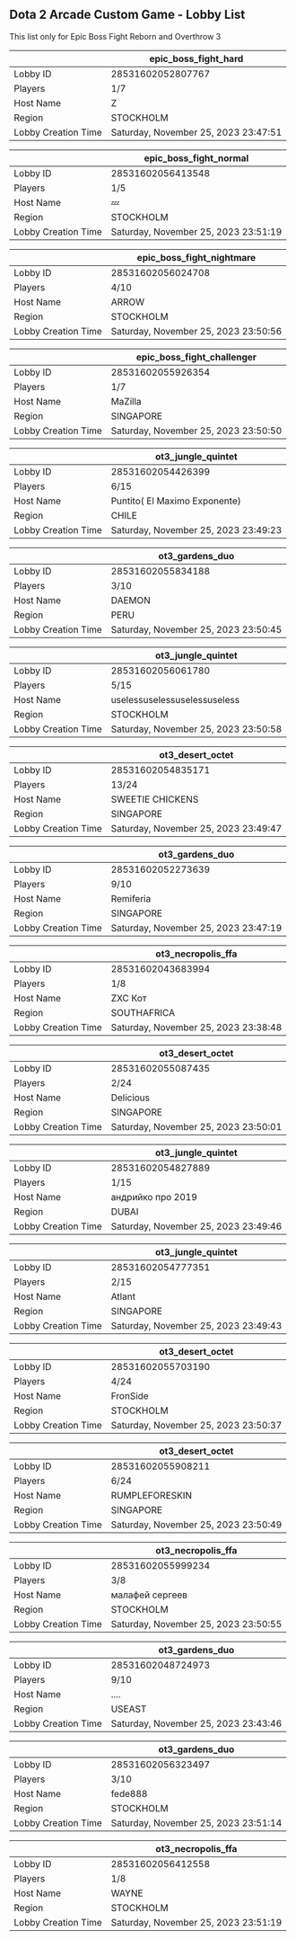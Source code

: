 ## Dota 2 Arcade Custom Game - Lobby List

This list only for Epic Boss Fight Reborn and Overthrow 3

|  | epic_boss_fight_hard |
| ------ | ------ |
| Lobby ID | 28531602052807767 |
| Players | 1/7 |
| Host Name | Z |
| Region | STOCKHOLM |
| Lobby Creation Time | Saturday, November 25, 2023 23:47:51 |


|  | epic_boss_fight_normal |
| ------ | ------ |
| Lobby ID | 28531602056413548 |
| Players | 1/5 |
| Host Name | 💤 |
| Region | STOCKHOLM |
| Lobby Creation Time | Saturday, November 25, 2023 23:51:19 |


|  | epic_boss_fight_nightmare |
| ------ | ------ |
| Lobby ID | 28531602056024708 |
| Players | 4/10 |
| Host Name | ARROW |
| Region | STOCKHOLM |
| Lobby Creation Time | Saturday, November 25, 2023 23:50:56 |


|  | epic_boss_fight_challenger |
| ------ | ------ |
| Lobby ID | 28531602055926354 |
| Players | 1/7 |
| Host Name | MaZilla |
| Region | SINGAPORE |
| Lobby Creation Time | Saturday, November 25, 2023 23:50:50 |


|  | ot3_jungle_quintet |
| ------ | ------ |
| Lobby ID | 28531602054426399 |
| Players | 6/15 |
| Host Name | Puntito( El Maximo Exponente) |
| Region | CHILE |
| Lobby Creation Time | Saturday, November 25, 2023 23:49:23 |


|  | ot3_gardens_duo |
| ------ | ------ |
| Lobby ID | 28531602055834188 |
| Players | 3/10 |
| Host Name | DAEMON |
| Region | PERU |
| Lobby Creation Time | Saturday, November 25, 2023 23:50:45 |


|  | ot3_jungle_quintet |
| ------ | ------ |
| Lobby ID | 28531602056061780 |
| Players | 5/15 |
| Host Name | uselessuselessuselessuseless |
| Region | STOCKHOLM |
| Lobby Creation Time | Saturday, November 25, 2023 23:50:58 |


|  | ot3_desert_octet |
| ------ | ------ |
| Lobby ID | 28531602054835171 |
| Players | 13/24 |
| Host Name | SWEETIE  CHICKENS |
| Region | SINGAPORE |
| Lobby Creation Time | Saturday, November 25, 2023 23:49:47 |


|  | ot3_gardens_duo |
| ------ | ------ |
| Lobby ID | 28531602052273639 |
| Players | 9/10 |
| Host Name | Remiferia |
| Region | SINGAPORE |
| Lobby Creation Time | Saturday, November 25, 2023 23:47:19 |


|  | ot3_necropolis_ffa |
| ------ | ------ |
| Lobby ID | 28531602043683994 |
| Players | 1/8 |
| Host Name | ZXC Кот |
| Region | SOUTHAFRICA |
| Lobby Creation Time | Saturday, November 25, 2023 23:38:48 |


|  | ot3_desert_octet |
| ------ | ------ |
| Lobby ID | 28531602055087435 |
| Players | 2/24 |
| Host Name | Delicious |
| Region | SINGAPORE |
| Lobby Creation Time | Saturday, November 25, 2023 23:50:01 |


|  | ot3_jungle_quintet |
| ------ | ------ |
| Lobby ID | 28531602054827889 |
| Players | 1/15 |
| Host Name | андрийко про 2019 |
| Region | DUBAI |
| Lobby Creation Time | Saturday, November 25, 2023 23:49:46 |


|  | ot3_jungle_quintet |
| ------ | ------ |
| Lobby ID | 28531602054777351 |
| Players | 2/15 |
| Host Name | Atlant |
| Region | SINGAPORE |
| Lobby Creation Time | Saturday, November 25, 2023 23:49:43 |


|  | ot3_desert_octet |
| ------ | ------ |
| Lobby ID | 28531602055703190 |
| Players | 4/24 |
| Host Name | FronSide |
| Region | STOCKHOLM |
| Lobby Creation Time | Saturday, November 25, 2023 23:50:37 |


|  | ot3_desert_octet |
| ------ | ------ |
| Lobby ID | 28531602055908211 |
| Players | 6/24 |
| Host Name | RUMPLEFORESKIN |
| Region | SINGAPORE |
| Lobby Creation Time | Saturday, November 25, 2023 23:50:49 |


|  | ot3_necropolis_ffa |
| ------ | ------ |
| Lobby ID | 28531602055999234 |
| Players | 3/8 |
| Host Name | малафей сергеев |
| Region | STOCKHOLM |
| Lobby Creation Time | Saturday, November 25, 2023 23:50:55 |


|  | ot3_gardens_duo |
| ------ | ------ |
| Lobby ID | 28531602048724973 |
| Players | 9/10 |
| Host Name | .... |
| Region | USEAST |
| Lobby Creation Time | Saturday, November 25, 2023 23:43:46 |


|  | ot3_gardens_duo |
| ------ | ------ |
| Lobby ID | 28531602056323497 |
| Players | 3/10 |
| Host Name | fede888 |
| Region | STOCKHOLM |
| Lobby Creation Time | Saturday, November 25, 2023 23:51:14 |


|  | ot3_necropolis_ffa |
| ------ | ------ |
| Lobby ID | 28531602056412558 |
| Players | 1/8 |
| Host Name | WAYNE |
| Region | STOCKHOLM |
| Lobby Creation Time | Saturday, November 25, 2023 23:51:19 |



